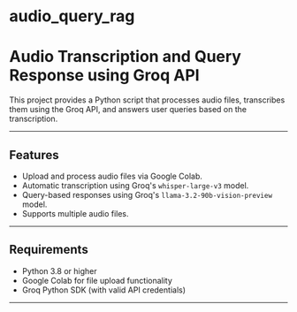 # audio_query_rag

# Audio Transcription and Query Response using Groq API

This project provides a Python script that processes audio files, transcribes them using the Groq API, and answers user queries based on the transcription.

---

## Features
- Upload and process audio files via Google Colab.
- Automatic transcription using Groq's `whisper-large-v3` model.
- Query-based responses using Groq's `llama-3.2-90b-vision-preview` model.
- Supports multiple audio files.

---

## Requirements
- Python 3.8 or higher
- Google Colab for file upload functionality
- Groq Python SDK (with valid API credentials)

---



